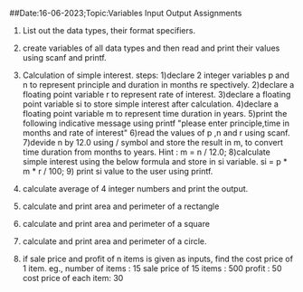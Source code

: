 ##Date:16-06-2023;Topic:Variables Input Output Assignments

1) List out the data types, their format specifiers.

2) create variables of all data types and then read and print their values using scanf and printf.

3) Calculation of simple interest.
   steps:
	1)declare 2 integer variables p and n to represent principle and duration in months re          spectively.
	2)declare a floating point variable r to represent rate of interest.
	3)declare a floating point variable si to store simple interest after calculation.
	4)declare a floating point variable m to represent time duration in years.
	5)print the following indicative message using printf
 	   "please enter principle,time in months and rate of interest"
	6)read the values of p ,n and r using scanf.
	7)devide n by 12.0 using / symbol and store the result in m, to convert time duration 		from months to years.
		Hint : m = n / 12.0;
	8)calculate simple interest using the below formula and store in si variable.
		si = p * m * r / 100;
	9) print si value to the user using printf.

4) calculate average of 4 integer numbers and print the output.

5) calculate and print area and perimeter of a rectangle

6) calculate and print area and perimeter of a square

7) calculate and print area and perimeter of a circle.

8) if sale price and profit of n items is given as inputs,  find the cost price of 1 item.
   eg., number of items : 15
        sale price of 15 items : 500
        profit : 50
        cost price of each item: 30
